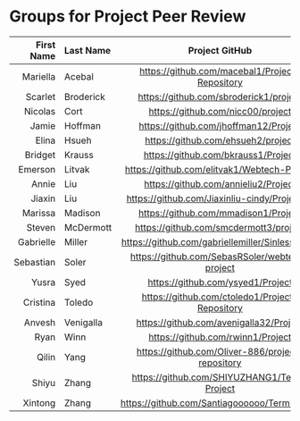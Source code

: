 # Groups for Project Peer Review
| First Name | Last Name |                  Project GitHub                  | Group |
| ---------: | :-------- | :----------------------------------------------: | :---: |
|   Mariella | Acebal    |  https://github.com/macebal1/Project-Repository  |   4   |
|    Scarlet | Broderick |      https://github.com/sbroderick1/project      |   2   |
|    Nicolas | Cort      |        https://github.com/nicc00/project         |   4   |
|      Jamie | Hoffman   |      https://github.com/jhoffman12/Project       |   3   |
|      Elina | Hsueh     |        https://github.com/ehsueh2/project        |   1   |
|    Bridget | Krauss    |       https://github.com/bkrauss1/Project        |   4   |
|    Emerson | Litvak    |   https://github.com/elitvak1/Webtech-Project    |   3   |
|      Annie | Liu       |       https://github.com/annieliu2/Project       |   3   |
|     Jiaxin | Liu       |   https://github.com/Jiaxinliu-cindy/Project-1   |   5   |
|    Marissa | Madison   |       https://github.com/mmadison1/Project       |   3   |
|     Steven | McDermott |      https://github.com/smcdermott3/project      |   5   |
|  Gabrielle | Miller    | https://github.com/gabriellemiller/Sinless-Fork  |   2   |
|  Sebastian | Soler     |  https://github.com/SebasRSoler/webtech-project  |   1   |
|      Yusra | Syed      |        https://github.com/ysyed1/Project         |   2   |
|   Cristina | Toledo    |  https://github.com/ctoledo1/Project-Repository  |   5   |
|     Anvesh | Venigalla |     https://github.com/avenigalla32/Project      |   5   |
|       Ryan | Winn      |        https://github.com/rwinn1/Project         |   4   |
|      Qilin | Yang      | https://github.com/Oliver-886/project-repository |   1   |
|      Shiyu | Zhang     |   https://github.com/SHIYUZHANG1/Term-Project    |   2   |
|    Xintong | Zhang     |   https://github.com/Santiagoooooo/TermProject   |   1   |

